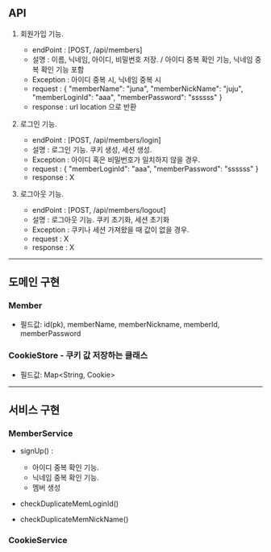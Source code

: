 ## API

1. 회원가입 기능.
    * endPoint : [POST, /api/members]
    * 설명 : 이름, 닉네임, 아이디, 비밀번호 저장. / 아이디 중복 확인 기능, 닉네임 중복 확인 기능 포함
    * Exception : 아이디 중복 시, 닉네임 중복 시
    * request :
      {
      "memberName": "juna",
      "memberNickName": "juju",
      "memberLoginId": "aaa",
      "memberPassword": "ssssss"
      }
    * response : url location 으로 반환

2. 로그인 기능.
    * endPoint : [POST, /api/members/login]
    * 설명 : 로그인 기능. 쿠키 생성, 세션 생성.
    * Exception : 아이디 혹은 비밀번호가 일치하지 않을 경우.
    * request :
      {
      "memberLoginId": "aaa",
      "memberPassword": "ssssss"
      }
    * response : X

3. 로그아웃 기능.
   * endPoint : [POST, /api/members/logout]
   * 설명 : 로그아웃 기능. 쿠키 초기화, 세션 초기화
   * Exception : 쿠키나 세션 가져왔을 때 값이 없을 경우.
   * request : X
   * response : X



---

## 도메인 구현

### Member

* 필드값: id(pk), memberName, memberNickname, memberId, memberPassword

### CookieStore - 쿠키 값 저장하는 클래스
* 필드값: Map<String, Cookie>

---

## 서비스 구현

### MemberService

* signUp() : 
  * 아이디 중복 확인 기능.
  * 닉네임 중복 확인 기능.
  * 멤버 생성

* checkDuplicateMemLoginId()
* checkDuplicateMemNickName()

### CookieService
